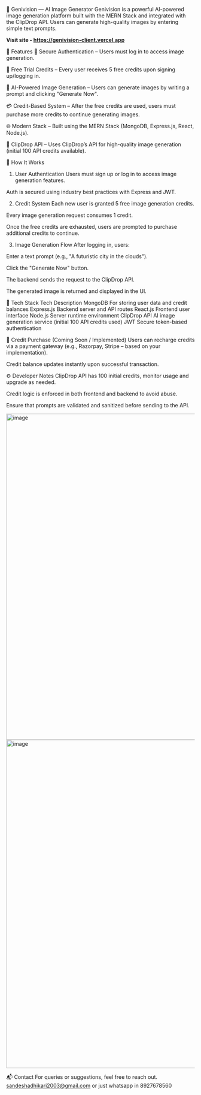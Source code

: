 🧠 Genivision — AI Image Generator
Genivision is a powerful AI-powered image generation platform built with the MERN Stack and integrated with the ClipDrop API. Users can generate high-quality images by entering simple text prompts.


**Visit site - https://genivision-client.vercel.app**



🚀 Features
🔐 Secure Authentication – Users must log in to access image generation.

🎁 Free Trial Credits – Every user receives 5 free credits upon signing up/logging in.

🎨 AI-Powered Image Generation – Users can generate images by writing a prompt and clicking "Generate Now".

💳 Credit-Based System – After the free credits are used, users must purchase more credits to continue generating images.

🌐 Modern Stack – Built using the MERN Stack (MongoDB, Express.js, React, Node.js).

🤖 ClipDrop API – Uses ClipDrop’s API for high-quality image generation (initial 100 API credits available).

📝 How It Works
1. User Authentication
Users must sign up or log in to access image generation features.

Auth is secured using industry best practices with Express and JWT.

2. Credit System
Each new user is granted 5 free image generation credits.

Every image generation request consumes 1 credit.

Once the free credits are exhausted, users are prompted to purchase additional credits to continue.

3. Image Generation Flow
After logging in, users:

Enter a text prompt (e.g., "A futuristic city in the clouds").

Click the "Generate Now" button.

The backend sends the request to the ClipDrop API.

The generated image is returned and displayed in the UI.

🔧 Tech Stack
Tech	Description
MongoDB	For storing user data and credit balances
Express.js	Backend server and API routes
React.js	Frontend user interface
Node.js	Server runtime environment
ClipDrop API	AI image generation service (initial 100 API credits used)
JWT	Secure token-based authentication

🛒 Credit Purchase (Coming Soon / Implemented)
Users can recharge credits via a payment gateway (e.g., Razorpay, Stripe – based on your implementation).

Credit balance updates instantly upon successful transaction.

⚙️ Developer Notes
ClipDrop API has 100 initial credits, monitor usage and upgrade as needed.

Credit logic is enforced in both frontend and backend to avoid abuse.

Ensure that prompts are validated and sanitized before sending to the API.


<img width="1919" height="871" alt="image" src="https://github.com/user-attachments/assets/7b92d650-1f0e-45b8-b739-747f9490f42a" />
<img width="1895" height="877" alt="image" src="https://github.com/user-attachments/assets/6122b96f-3bf3-40e5-97a5-dff8f5906e86" />



📬 Contact
For queries or suggestions, feel free to reach out.
sandeshadhikari2003@gmail.com or just whatsapp in 8927678560
